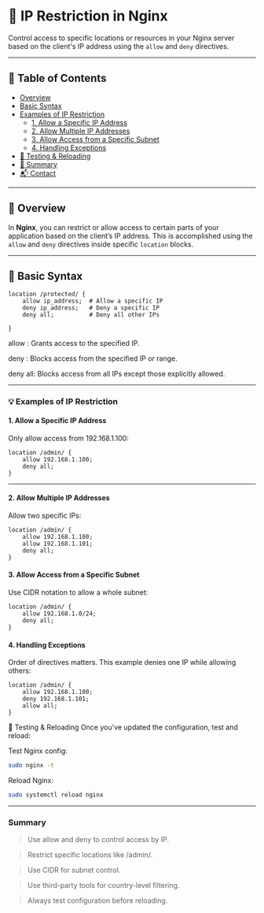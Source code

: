 # 🔐 IP Restriction in Nginx

Control access to specific locations or resources in your Nginx server based on the client's IP address using the `allow` and `deny` directives.

---

## 📖 Table of Contents

- [Overview](#overview)
- [Basic Syntax](#basic-syntax)
- [Examples of IP Restriction](#examples-of-ip-restriction)
  - [1. Allow a Specific IP Address](#1-allow-a-specific-ip-address)
  - [2. Allow Multiple IP Addresses](#2-allow-multiple-ip-addresses)
  - [3. Allow Access from a Specific Subnet](#3-allow-access-from-a-specific-subnet)
  - [4. Handling Exceptions](#5-handling-exceptions)
- [🧪 Testing & Reloading](#-testing--reloading)
- [📝 Summary](#-summary)
- [📬 Contact](#-contact)

---

## 📌 Overview

In **Nginx**, you can restrict or allow access to certain parts of your application based on the client’s IP address. This is accomplished using the `allow` and `deny` directives inside specific `location` blocks.

---

## 🧾 Basic Syntax

```nginx
location /protected/ {
    allow ip_address;  # Allow a specific IP
    deny ip_address;   # Deny a specific IP
    deny all;          # Deny all other IPs

}
```
allow <ip>: Grants access to the specified IP.

deny <ip>: Blocks access from the specified IP or range.

deny all: Blocks access from all IPs except those explicitly allowed.

---
### 💡 Examples of IP Restriction
#### 1. Allow a Specific IP Address
Only allow access from 192.168.1.100:

```
location /admin/ {
    allow 192.168.1.100;
    deny all;
}
```
---
#### 2. Allow Multiple IP Addresses
Allow two specific IPs:

```
location /admin/ {
    allow 192.168.1.100;
    allow 192.168.1.101;
    deny all;
}
```
#### 3. Allow Access from a Specific Subnet
Use CIDR notation to allow a whole subnet:
```
location /admin/ {
    allow 192.168.1.0/24;
    deny all;
}
```
#### 4. Handling Exceptions
Order of directives matters. This example denies one IP while allowing others:

```
location /admin/ {
    allow 192.168.1.100;
    deny 192.168.1.101;
    allow all;
}
```
🧪 Testing & Reloading
Once you've updated the configuration, test and reload:

Test Nginx config:
```bash
sudo nginx -t
```
Reload Nginx:
```bash
sudo systemctl reload nginx
```

---
### Summary
> Use allow and deny to control access by IP.

> Restrict specific locations like /admin/.

> Use CIDR for subnet control.

> Use third-party tools for country-level filtering.

> Always test configuration before reloading.

